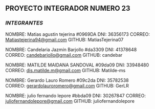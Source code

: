 ## **PROYECTO INTEGRADOR NUMERO 23**

### *INTEGRANTES*

NOMBRE: Matias agustin tejerina #0969DA
DNI: 36356173
CORREO: Matiastejerina94@gmail.com
GITHUB: MatiasTejerina07

NOMBRE: Candelaria Jazmín Barjollo #da3309
DNI: 41378648	
CORREO: candebarjollo@gmail.com	
GITHUB: candebar

NOMBRE: MATILDE MAIDANA SANDOVAL #09da09
DNI: 33948480	
CORREO: dis.matilde.m@gmail.com
GITHUB: Matilde-ms

NOMBRE: Gerardo Lauro Romero #09c2da
DNI: 35782538	
CORREO: gerardolauroromero@gmail.com
GITHUB: GerLR

NOMBRE: julio fernando lepore #bbda09
DNI: 30267847
CORREO: juliofernandolepore@gmail.com
GITHUB: juliofernandolepore